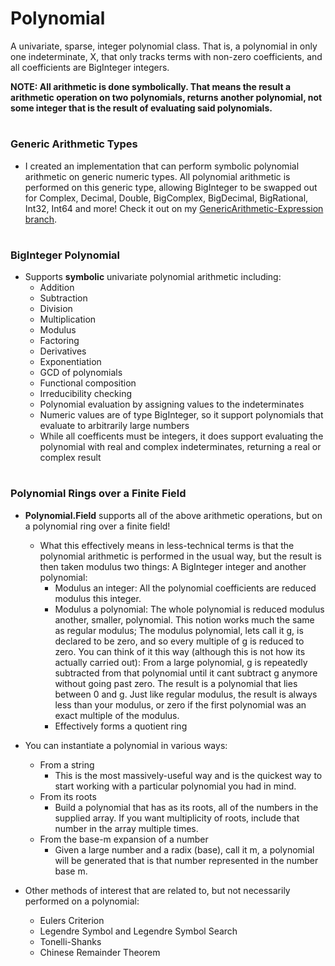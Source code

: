 # Polynomial
A univariate, sparse, integer polynomial class. That is, a polynomial in only one indeterminate, X, that only tracks terms with non-zero coefficients, and all coefficients are BigInteger integers. 

**NOTE: All arithmetic is done symbolically. That means the result a arithmetic operation on two polynomials, returns another polynomial, not some integer that is the result of evaluating said polynomials.**


#


### Generic Arithmetic Types
   * I created an implementation that can perform symbolic polynomial arithmetic on generic numeric types. All polynomial arithmetic is performed on this generic type, allowing BigInteger to be swapped out for Complex, Decimal, Double, BigComplex, BigDecimal, BigRational, Int32, Int64 and more! Check it out on my [GenericArithmetic-Expression branch](https://github.com/AdamWhiteHat/Polynomial/tree/GenericArithmetic-Expression).


#


### BigInteger Polynomial

* Supports **symbolic** univariate polynomial arithmetic including:
   * Addition
   * Subtraction
   * Division
   * Multiplication
   * Modulus
   * Factoring
   * Derivatives
   * Exponentiation
   * GCD of polynomials
   * Functional composition
   * Irreducibility checking
   * Polynomial evaluation by assigning values to the indeterminates
   * Numeric values are of type BigInteger, so it support polynomials that evaluate to arbitrarily large numbers
   * While all coefficents must be integers, it does support evaluating the polynomial with real and complex indeterminates, returning a real or complex result

#


### Polynomial Rings over a Finite Field

* **Polynomial.Field** supports all of the above arithmetic operations, but on a polynomial ring over a finite field!
   * What this effectively means in less-technical terms is that the polynomial arithmetic is performed in the usual way, but the result is then taken modulus two things: A BigInteger integer and another polynomial:
      * Modulus an integer: All the polynomial coefficients are reduced modulus this integer.
      * Modulus a polynomial: The whole polynomial is reduced modulus another, smaller, polynomial. This notion works much the same as regular modulus; The modulus polynomial, lets call it g, is declared to be zero, and so every multiple of g is reduced to zero. You can think of it this way (although this is not how its actually carried out): From a large polynomial, g is repeatedly subtracted from that polynomial until it cant subtract g anymore without going past zero. The result is a polynomial that lies between 0 and g. Just like regular modulus, the result is always less than your modulus, or zero if the first polynomial was an exact multiple of the modulus.
      * Effectively forms a quotient ring
   
* You can instantiate a polynomial in various ways:
   * From a string
      * This is the most massively-useful way and is the quickest way to start working with a particular polynomial you had in mind.
   * From its roots
      * Build a polynomial that has as its roots, all of the numbers in the supplied array. If you want multiplicity of roots, include that number in the array multiple times.
   * From the base-m expansion of a number
      * Given a large number and a radix (base), call it m, a polynomial will be generated that is that number represented in the number base m.
   

* Other methods of interest that are related to, but not necessarily performed on a polynomial:
   * Eulers Criterion
   * Legendre Symbol and Legendre Symbol Search
   * Tonelli-Shanks
   * Chinese Remainder Theorem
   


